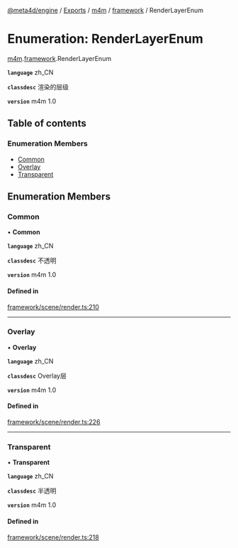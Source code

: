 [@meta4d/engine](../README.md) / [Exports](../modules.md) / [m4m](../modules/m4m.md) / [framework](../modules/m4m.framework.md) / RenderLayerEnum

# Enumeration: RenderLayerEnum

[m4m](../modules/m4m.md).[framework](../modules/m4m.framework.md).RenderLayerEnum

**`language`** zh_CN

**`classdesc`**
渲染的层级

**`version`** m4m 1.0

## Table of contents

### Enumeration Members

- [Common](m4m.framework.RenderLayerEnum.md#common)
- [Overlay](m4m.framework.RenderLayerEnum.md#overlay)
- [Transparent](m4m.framework.RenderLayerEnum.md#transparent)

## Enumeration Members

### Common

• **Common**

**`language`** zh_CN

**`classdesc`**
不透明

**`version`** m4m 1.0

#### Defined in

[framework/scene/render.ts:210](https://github.com/meta4d-me/meta4d-engine/blob/cf6bfe6/src/framework/scene/render.ts#L210)

___

### Overlay

• **Overlay**

**`language`** zh_CN

**`classdesc`**
Overlay层

**`version`** m4m 1.0

#### Defined in

[framework/scene/render.ts:226](https://github.com/meta4d-me/meta4d-engine/blob/cf6bfe6/src/framework/scene/render.ts#L226)

___

### Transparent

• **Transparent**

**`language`** zh_CN

**`classdesc`**
半透明

**`version`** m4m 1.0

#### Defined in

[framework/scene/render.ts:218](https://github.com/meta4d-me/meta4d-engine/blob/cf6bfe6/src/framework/scene/render.ts#L218)
